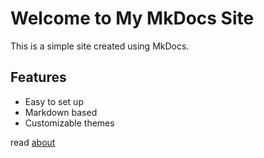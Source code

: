 # Welcome to My MkDocs Site

This is a simple site created using MkDocs.

## Features

- Easy to set up
- Markdown based
- Customizable themes

read [about](./about.md)
